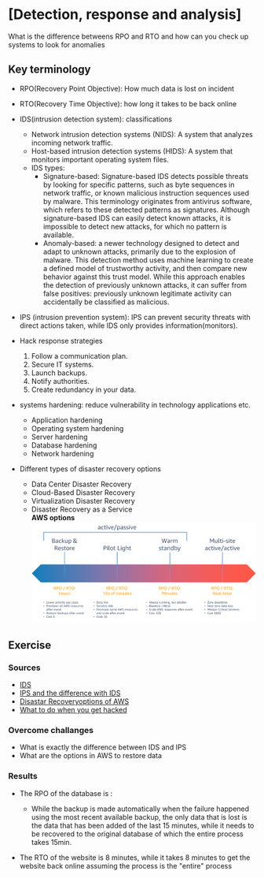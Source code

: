 # [Detection, response and analysis]
What is the difference betweens RPO and RTO and how can you check up systems to look for anomalies


## Key terminology
- RPO(Recovery Point Objective): How much data is lost on incident 
- RTO(Recovery Time Objective): how long it takes to be back online
- IDS(intrusion detection system): classifications
    - Network intrusion detection systems (NIDS): A system that analyzes incoming network traffic.
    - Host-based intrusion detection systems (HIDS): A system that monitors important operating system files.
    - IDS types:
        - Signature-based: Signature-based IDS detects possible threats by looking for specific patterns, such as byte sequences in network traffic, or known malicious instruction sequences used by malware. This terminology originates from antivirus software, which refers to these detected patterns as signatures. Although signature-based IDS can easily detect known attacks, it is impossible to detect new attacks, for which no pattern is available.
        - Anomaly-based: a newer technology designed to detect and adapt to unknown attacks, primarily due to the explosion of malware. This detection method uses machine learning to create a defined model of trustworthy activity, and then compare new behavior against this trust model. While this approach enables the detection of previously unknown attacks, it can suffer from false positives: previously unknown legitimate activity can accidentally be classified as malicious.
- IPS (intrusion prevention system): IPS can prevent security threats with direct actions taken, while IDS only provides information(monitors).
- Hack response strategies
    1. Follow a communication plan.
    2. Secure IT systems.
    3. Launch backups.
    4. Notify authorities.
    5. Create redundancy in your data.  


- systems hardening: reduce vulnerability in technology applications etc.
    - Application hardening
    - Operating system hardening
    - Server hardening
    - Database hardening
    - Network hardening   

- Different types of disaster recovery options
    - Data Center Disaster Recovery
    - Cloud-Based Disaster Recovery
    - Virtualization Disaster Recovery
    - Disaster Recovery as a Service  
    **AWS options**
 ![screenshot aws DR](../00_includes/aws-disaster-recovery-strategies.png)

## Exercise
### Sources
- [IDS](https://www.barracuda.com/glossary/intrusion-detection-system)
- [IPS and the difference with IDS](https://www.exabeam.com/ueba/ips-security-how-active-security-saves-time-and-stop-attacks-in-their-tracks/)
- [Disastar Recoveryoptions of AWS](https://docs.aws.amazon.com/whitepapers/latest/disaster-recovery-workloads-on-aws/disaster-recovery-options-in-the-cloud.html)
- [What to do when you get hacked](https://securityboulevard.com/2019/11/5-tips-for-responding-to-cyber-attacks/)

### Overcome challanges
- What is exactly the difference between IDS and IPS
- What are the options in AWS to restore data

### Results
- The RPO of the database is :
    - While the backup is made automatically when the failure happened using the most recent available backup, the only data that is lost is the data that has been added of the last 15 minutes, while it needs to be recovered to the original database of which the entire process takes 15min.

- The RTO of the website is 8 minutes, while it takes 8 minutes to get the website back online assuming the process is the "entire" process
